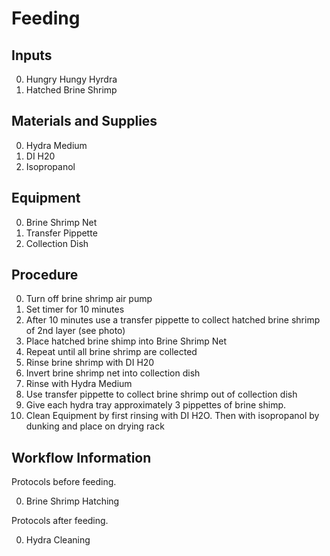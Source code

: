 Feeding
===

Inputs
---

0. Hungry Hungy Hyrdra
0. Hatched Brine Shrimp

Materials and Supplies
---

0. Hydra Medium
0. DI H20
0. Isopropanol


Equipment
---

0. Brine Shrimp Net
0. Transfer Pippette
0. Collection Dish

Procedure
---

0. Turn off brine shrimp air pump
0. Set timer for 10 minutes
0. After 10 minutes use a transfer pippette to collect hatched brine shrimp of 2nd layer (see photo)
0. Place hatched brine shimp into Brine Shrimp Net
0. Repeat until all brine shrimp are collected
0. Rinse brine shrimp with DI H20
0. Invert brine shrimp net into collection dish
0. Rinse with Hydra Medium
0. Use transfer pippette to collect brine shrimp out of collection dish
0. Give each hydra tray approximately 3 pippettes of brine shimp.
0. Clean Equipment by first rinsing with DI H2O. Then with isopropanol by dunking and place on drying rack

Workflow Information
---

Protocols before feeding.

0. Brine Shrimp Hatching

Protocols after feeding.

0. Hydra Cleaning
